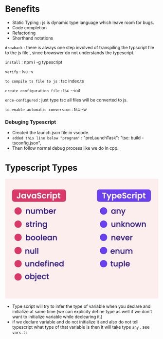 # Benefits

- Static Typing : js is dynamic type language which leave room for bugs.
- Code completion
- Refactoring
- Shorthand notations

`drawback` : there is always one step involved of transpiling the typscript file to the js file , since browswer do not understands the typescript.

`install` : npm i -g typescript

`verify` : tsc -v

`to compile ts file to js` : tsc index.ts

`create configuration file` : tsc --init

`once-configured` : just type tsc all files will be converted to js.

`to enable automatic conversion` : tsc -w

### Debuging Typescript

- Created the launch.json file in vscode.
- `added this line below "program"` : "preLaunchTask": "tsc: build - tsconfig.json",
- Then follow normal debug process like we do in cpp.

# Typescript Types

![1697427145722](image/typescript/1697427145722.png)

- Type script will try to infer the type of variable when you declare and initialize at same time.(we can explicity define type as well if we don't want to initialize variable while declearing it.)
- if we declare variable and do not initialize it and also do not tell typescript what type of that variable is then it will take type `any` . see `vars.ts`
